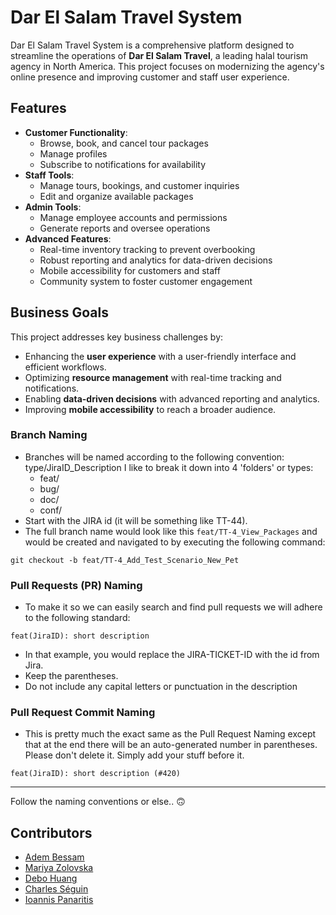 # Dar El Salam Travel System

Dar El Salam Travel System is a comprehensive platform designed to streamline the operations of **Dar El Salam Travel**, a leading halal tourism agency in North America. This project focuses on modernizing the agency's online presence and improving customer and staff user experience.

## Features

- **Customer Functionality**: 
  - Browse, book, and cancel tour packages
  - Manage profiles
  - Subscribe to notifications for availability
- **Staff Tools**: 
  - Manage tours, bookings, and customer inquiries
  - Edit and organize available packages
- **Admin Tools**:
  - Manage employee accounts and permissions
  - Generate reports and oversee operations
- **Advanced Features**:
  - Real-time inventory tracking to prevent overbooking
  - Robust reporting and analytics for data-driven decisions
  - Mobile accessibility for customers and staff
  - Community system to foster customer engagement

## Business Goals

This project addresses key business challenges by:
- Enhancing the **user experience** with a user-friendly interface and efficient workflows.
- Optimizing **resource management** with real-time tracking and notifications.
- Enabling **data-driven decisions** with advanced reporting and analytics.
- Improving **mobile accessibility** to reach a broader audience.

### Branch Naming

- Branches will be named according to the following convention: type/JiraID_Description
  I like to break it down into 4 'folders' or types:
    - feat/
    - bug/
    - doc/
    - conf/
- Start with the JIRA id (it will be something like TT-44).
- The full branch name would look like this `feat/TT-4_View_Packages` and would be created and navigated to by executing the following command:

```
git checkout -b feat/TT-4_Add_Test_Scenario_New_Pet
```

### Pull Requests (PR) Naming

- To make it so we can easily search and find pull requests we will adhere to the following standard:

```
feat(JiraID): short description
```

- In that example, you would replace the JIRA-TICKET-ID with the id from Jira.
- Keep the parentheses.
- Do not include any capital letters or punctuation in the description

### Pull Request Commit Naming

- This is pretty much the exact same as the Pull Request Naming except that at the end there will be an auto-generated number in parentheses. Please don't delete it. Simply add your stuff before it.

```
feat(JiraID): short description (#420)
```
---
Follow the naming conventions or else.. :upside_down_face:	

## Contributors

- [Adem Bessam](https://github.com/Hares-2088)
- [Mariya Zolovska](https://github.com/mzolovska)
- [Debo Huang](https://github.com/flyindonut)
- [Charles Séguin](https://github.com/CharlesS42)
- [Ioannis Panaritis](https://github.com/ioannisp03)

